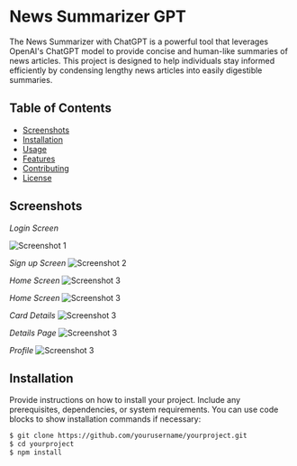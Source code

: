# News Summarizer GPT

The News Summarizer with ChatGPT is a powerful tool that leverages OpenAI's ChatGPT model to provide concise and human-like summaries of news articles. This project is designed to help individuals stay informed efficiently by condensing lengthy news articles into easily digestible summaries.


## Table of Contents

- [Screenshots](#screenshots)
- [Installation](#installation)
- [Usage](#usage)
- [Features](#features)
- [Contributing](#contributing)
- [License](#license)

## Screenshots

*Login Screen*

![Screenshot 1](screenshots/screen-1.png)



*Sign up Screen*
![Screenshot 2](screenshots/screen-2.png)



*Home Screen*
![Screenshot 3](screenshots/screen-3.png)



*Home Screen*
![Screenshot 3](screenshots/screen-4.png)



*Card Details*
![Screenshot 3](screenshots/screen-5.png)


*Details Page*
![Screenshot 3](screenshots/screen-6.png)



*Profile*
![Screenshot 3](screenshots/screen-7.png)


## Installation

Provide instructions on how to install your project. Include any prerequisites, dependencies, or system requirements. You can use code blocks to show installation commands if necessary:

```bash
$ git clone https://github.com/yourusername/yourproject.git
$ cd yourproject
$ npm install

